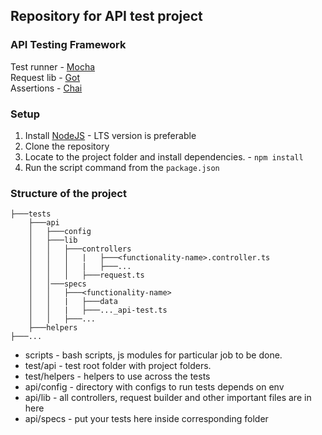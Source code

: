 ## Repository for API test project

### API Testing Framework

Test runner - [Mocha](https://mochajs.org/)<br/>
Request lib - [Got](https://github.com/sindresorhus/got)<br/>
Assertions - [Chai](https://www.chaijs.com/)<br/>

### Setup

1. Install [NodeJS](https://nodejs.org/en/) - LTS version is preferable
2. Clone the repository
3. Locate to the project folder and install dependencies. - `npm install`
4. Run the script command from the `package.json`

### Structure of the project

```
├───tests
    ├───api
    │   ├───config
    │   ├───lib
    │   │   ├───controllers
    │   │   │   |   ├───<functionality-name>.controller.ts
    │   │   │   |   ├───...
    │   │   │   ├───request.ts
    │   │───specs
    │   │   ├───<functionality-name>
    │   │   |   ├───data
    │   │   |   ├───..._api-test.ts
    │   │   ├───...
    ├───helpers
├───...

```

-   scripts - bash scripts, js modules for particular job to be done.
-   test/api - test root folder with project folders.
-   test/helpers - helpers to use across the tests
-   api/config - directory with configs to run tests depends on env
-   api/lib - all controllers, request builder and other important files are in here
-   api/specs - put your tests here inside corresponding folder
